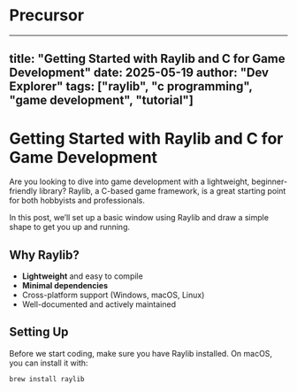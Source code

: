 # Precursor

---
title: "Getting Started with Raylib and C for Game Development"
date: 2025-05-19
author: "Dev Explorer"
tags: ["raylib", "c programming", "game development", "tutorial"]
---

# Getting Started with Raylib and C for Game Development

Are you looking to dive into game development with a lightweight, beginner-friendly library? Raylib, a C-based game framework, is a great starting point for both hobbyists and professionals.

In this post, we’ll set up a basic window using Raylib and draw a simple shape to get you up and running.

## Why Raylib?

- **Lightweight** and easy to compile
- **Minimal dependencies**
- Cross-platform support (Windows, macOS, Linux)
- Well-documented and actively maintained

## Setting Up

Before we start coding, make sure you have Raylib installed. On macOS, you can install it with:

```bash
brew install raylib
